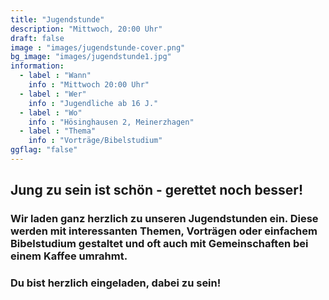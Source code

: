 ```yaml
---
title: "Jugendstunde"
description: "Mittwoch, 20:00 Uhr"
draft: false
image : "images/jugendstunde-cover.png"
bg_image: "images/jugendstunde1.jpg"
information:
  - label : "Wann"
    info : "Mittwoch 20:00 Uhr"
  - label : "Wer"
    info : "Jugendliche ab 16 J."
  - label : "Wo"
    info : "Hösinghausen 2, Meinerzhagen"
  - label : "Thema"
    info : "Vorträge/Bibelstudium"
ggflag: "false"
---
```


## Jung zu sein ist schön - gerettet noch besser!

### Wir laden ganz herzlich zu unseren Jugendstunden ein. Diese werden mit interessanten Themen, Vorträgen oder einfachem Bibelstudium gestaltet und oft auch mit Gemeinschaften bei einem Kaffee  umrahmt. 

### Du bist herzlich eingeladen, dabei zu sein!
